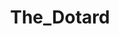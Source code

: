 ---
title: The_Dotard
crosslinks:
- The_Donald
- all
- politics
- Drama
- pics
- esist
- EnoughTrumpSpam
- xkcd
- the_meltdown
- technology
- CringeAnarchy
- Pyonyang
- SandersForPresident
- DotA2
- The_D
- wsgy
- NeutralPolitics
- AgainstKarmaWhores
- BannedFromThe_Dotard
---